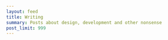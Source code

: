 ```yaml
---
layout: feed
title: Writing
summary: Posts about design, development and other nonsense
post_limit: 999
---
```


